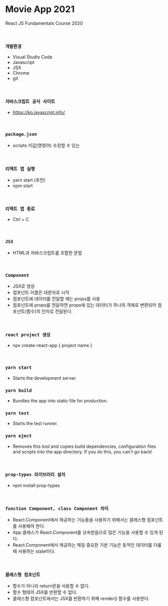 # Movie App 2021
React JS Fundamentals Course 2020

<br>

### `개발환경`
- Visual Studio Code
- Javascript
- JSX
- Chrome
- git

<br>

### `자바스크립트 공식 사이트` 
- https://ko.javascript.info/

<br>

### `package.json`
- scripts 키값(명령어) 수정할 수 있는

<br>

### `리액트 앱 실행`
- yarn start (추천)
- npm start

<br>

### `리액트 앱 종료`
- Ctrl + C

<br>

### `JSX`
- HTML과 자바스크립트를 조합한 문법

<br>

### `Component`
- JSX로 생성
- 컴포넌트 이름은 대문자로 시작
- 컴포넌트에 데이터를 전달할 때는 props를 사용
- 컴포넌트에 props를 전달하면 props에 있는 데이터가 하나의 객체로 변환되어 컴포넌트(함수)의 인자로 전달된다.

<br>


### `react project 생성`
- npx create-react-app { project name }

<br>

### `yarn start`
- Starts the development server.

### `yarn build`
- Bundles the app into static file for production.

### `yarn test`
- Starts the test runner.

### `yarn eject`
- Removes this tool and copies build dependencies, configuration files and 
  scripts into the app directory. If you do this, you can't go back!

<br>

### `prop-types 라이브러리 설치`
- npm install prop-types 

<br>

### `function Component, class Component 차이`
- React.Component에서 제공하는 기능들을 사용하기 위해서는 클래스형 컴포넌트를 사용해야 한다.
- App 클래스가 React.Component를 상속받음으로 많은 기능을 사용할 수 있게 된다.
- React.Component에서 제공하는 제일 중요한 기본 기능은 동적인 데이터를 다룰 때 사용하는 state이다.

<br>

### `클래스형 컴포넌트`
- 함수가 아니라 return문을 사용할 수 없다.
- 함수 형태의 JSX를 반환할 수 없다.
- 클래스형 컴포넌트에서는 JSX를 반환하기 위해 render() 함수를 사용한다.